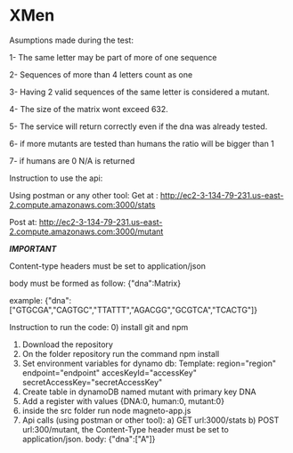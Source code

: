 # XMen

Asumptions made during the test:

1- The same letter may be part of more of one sequence

2- Sequences of more than 4 letters count as one

3- Having 2 valid sequences of the same letter is considered a mutant.

4- The size of the matrix wont exceed 632.

5- The service will return correctly even if the dna was already tested.

6- if more mutants are tested than humans the ratio will be bigger than 1

7- if humans are 0 N/A is returned

Instruction to use the api:

Using postman or any other tool:
Get at : http://ec2-3-134-79-231.us-east-2.compute.amazonaws.com:3000/stats

Post at: http://ec2-3-134-79-231.us-east-2.compute.amazonaws.com:3000/mutant

***IMPORTANT*** 

Content-type headers must be set to application/json

body must be formed as follow: {"dna":Matrix}

example: {"dna":["GTGCGA","CAGTGC","TTATTT","AGACGG","GCGTCA","TCACTG"]}


Instruction to run the code:
0) install git and npm
1) Download the repository
2) On the folder repository run the command npm install
3) Set environment variables for dynamo db:
Template:
region="region"
endpoint="endpoint"
accesKeyId="accessKey"
secretAccessKey="secretAccessKey"
4) Create table in dynamoDB named mutant with primary key DNA
5) Add a register with values {DNA:0, human:0, mutant:0}
6) inside the src folder run node magneto-app.js
7) Api calls (using postman or other tool):
	a) GET url:3000/stats
	b) POST url:300/mutant, the Content-Type header must be set to application/json. body: {"dna":["A"]}
